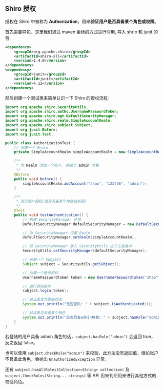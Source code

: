 ## Shiro 授权

授权在 Shiro 中被称为 **Authorization**，用来**验证用户是否具备某个角色或权限**。

<!-- more -->

首先需要导包，这里我们通过 maven 坐标的方式进行引用, 导入 shrio 和 junit 的包:


```xml
<dependency>
    <groupId>org.apache.shiro</groupId>
    <artifactId>shiro-all</artifactId>
    <version>1.4.0</version>
</dependency>
<dependency>
    <groupId>junit</groupId>
    <artifactId>junit</artifactId>
    <version>4.12</version>
</dependency>
```


然后创建一个测试类来简单认识一下 Shiro 的授权流程:

```java
import org.apache.shiro.SecurityUtils;
import org.apache.shiro.authc.UsernamePasswordToken;
import org.apache.shiro.mgt.DefaultSecurityManager;
import org.apache.shiro.realm.SimpleAccountRealm;
import org.apache.shiro.subject.Subject;
import org.junit.Before;
import org.junit.Test;

public class AuthorizationTest {
    // 创建一个 Realm
    private SimpleAccountRealm simpleAccountRealm = new SimpleAccountRealm();

    /**
     * 为 Realm 添加一个账户, 并赋予 admin 角色
     */
    @Before
    public void before() {
        simpleAccountRealm.addAccount("zhao", "123456", "admin");
    }

    /**
     * 测试用户授权(是否具备某个角色或权限)
     */
    @Test
    public void testAuthentication() {
        // 构建 SecurityManager 环境
        DefaultSecurityManager defaultSecurityManager = new DefaultSecurityManager();

        // 为 SecurityManager 设置 Realm
        defaultSecurityManager.setRealm(simpleAccountRealm);

        // 将 SecurityManager 放入 SecurityUtils 这个工具类中
        SecurityUtils.setSecurityManager(defaultSecurityManager);

        // 获取一个 Subject
        Subject subject = SecurityUtils.getSubject();

        // 创建一个账号密码
        UsernamePasswordToken token = new UsernamePasswordToken("zhao", "123456");

        // 进行登陆操作
        subject.login(token);

        // 验证是否为登陆状态
        System.out.println("是否登陆: " + subject.isAuthenticated());

        // 验证是否具备某个角色
        System.out.println("是否具备admin角色: " + subject.hasRole("admin"));
    }
}
```

若登陆的用户具备 admin 角色的话，`subject.hasRole("admin")` 会返回 true，反之返回 false。

也可以使用 `subject.checkRole("admin")` 来校验，此方法没有返回值，但如账户不具备此角色，会抛出 `UnauthorizedException` 异常。

还有 `subject.hasAllRoles(Collection<String> collection)` 及 `subject.CheckRoles(String... strings)` 等 API 用来判断用来进行其他方式的校验角色。